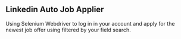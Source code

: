 Linkedin Auto Job Applier
---

Using Selenium Webdriver to log in in your account and apply for the newest job offer using filtered by your field search. 
